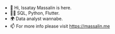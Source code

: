 - 👋 Hi, Issatay Massalin is here.
- 👨‍💻 SQL, Python, Flutter.
- 🌍 Data analyst wannabe.
- 📫 For more info please visit https://massalin.me
